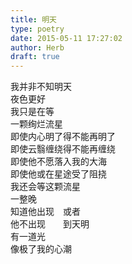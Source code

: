 ```yaml
---  
title: 明天  
type: poetry  
date: 2015-05-11 17:27:02  
author: Herb  
draft: true
---  
```

我并非不知明天  
夜色更好  
我只是在等  
一颗绚烂流星    
即使内心明了得不能再明了  
即使云翳缠绕得不能再缠绕  
即使他不愿落入我的大海  
即使他或在星途受了阻挠  
我还会等这颗流星  
一整晚  
知道他出现　或者  
他不出现　　到天明  
有一道光  
像极了我的心潮